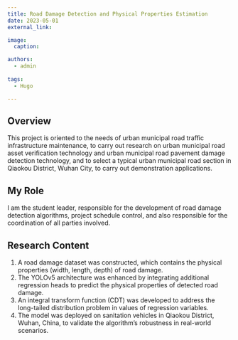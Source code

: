 ```yaml
---
title: Road Damage Detection and Physical Properties Estimation
date: 2023-05-01
external_link: 

image:
  caption: 

authors:
  - admin
  
tags:
  - Hugo

---
```


## Overview

This project is oriented to the needs of urban municipal road traffic infrastructure maintenance, to carry out research on urban municipal road asset verification technology and urban municipal road pavement damage detection technology, and to select a typical urban municipal road section in Qiaokou District, Wuhan City, to carry out demonstration applications.


## My Role
I am the student leader, responsible for the development of road damage detection algorithms, project schedule control, and also responsible for the coordination of all parties involved.

## Research Content
1. A road damage dataset was constructed, which contains the physical properties (width, length, depth) of road damage.
2. The YOLOv5 architecture was enhanced by integrating additional regression heads to predict the physical properties of detected road damage.
3. An integral transform function (CDT) was developed to address the long-tailed distribution problem in values of regression variables.
4. The model was deployed on sanitation vehicles in Qiaokou District, Wuhan, China, to validate the algorithm’s robustness in real-world scenarios.


<!--more-->
